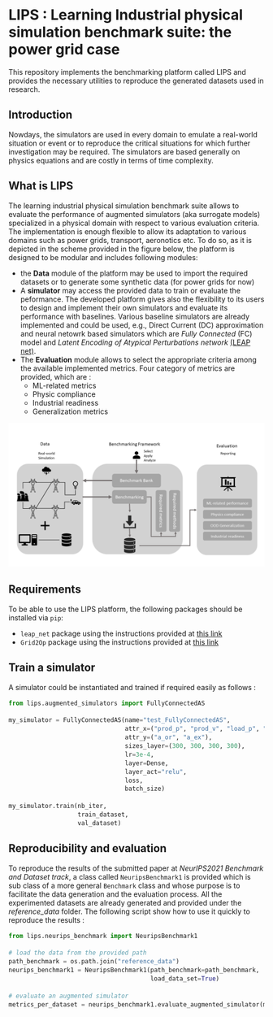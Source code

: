 # LIPS : Learning Industrial physical simulation benchmark suite: the power grid case
This repository implements the benchmarking platform called LIPS and provides the necessary utilities to reproduce the generated datasets used in research.

## Introduction
Nowdays, the simulators are used in every domain to emulate a real-world situation or event or to reproduce the critical situations for which further investigation may be required. The simulators are based generally on physics equations and are costly in terms of time complexity. 

## What is LIPS
The learning industrial physical simulation benchmark suite allows to evaluate the performance of augmented simulators (aka surrogate models) specialized in a physical domain with respect to various evaluation criteria. The implementation is enough flexible to allow its adaptation to various domains such as power grids, transport, aeronotics etc. To do so, as it is depicted in the scheme provided in the figure below, the platform is designed to be modular and includes following modules: 

- the **Data** module of the platform may be used to import the required datasets or to generate some synthetic data (for power grids for now) 
- A **simulator** may access the provided data to train or evaluate the peformance. The developed platform gives also the flexibility to its users to design and implement their own simulators and evaluate its performance with baselines. Various baseline simulators are already implemented and could be used, e.g., Direct Current (DC) approximation and neural netowrk based simulators which are _Fully Connected_ (FC) model and _Latent Encoding of Atypical Perturbations network_ [(LEAP net)](https://github.com/BDonnot/leap_net).
- The **Evaluation** module allows to select the appropriate criteria among the available implemented metrics. Four category of metrics are provided, which are : 
  - ML-related metrics 
  - Physic compliance
  - Industrial readiness
  - Generalization metrics 
  
![Scheme](./img/Benchmarking_scheme_v2.png)

## Requirements
To be able to use the LIPS platform, the following packages should be installed via `pip`:
- `leap_net` package using the instructions provided at [this link](https://github.com/BDonnot/leap_net)
- `Grid2Op` package using the instructions provided at [this link](https://github.com/rte-france/Grid2Op)

## Train a simulator

A simulator could be instantiated and trained if required easily as follows :
```python
from lips.augmented_simulators import FullyConnectedAS

my_simulator = FullyConnectedAS(name="test_FullyConnectedAS",
                                attr_x=("prod_p", "prod_v", "load_p", "load_q", "line_status", "topo_vect"),
                                attr_y=("a_or", "a_ex"),
                                sizes_layer=(300, 300, 300, 300),
                                lr=3e-4, 
                                layer=Dense,
                                layer_act="relu",
                                loss,
                                batch_size)
                           
my_simulator.train(nb_iter,
                   train_dataset,
                   val_dataset)

```

## Reproducibility and evaluation 
To reproduce the results of the submitted paper at _NeurIPS2021 Benchmark and Dataset track_, a class called `NeuripsBenchmark1` is provided which is sub class of a more general `Benchmark` class and whose purpose is to facilitate the data generation and the evaluation process. All the experimented datasets are already generated and provided under the _reference_data_ folder. The following script show how to use it quickly to reproduce the results : 

```Python
from lips.neurips_benchmark import NeuripsBenchmark1

# load the data from the provided path
path_benchmark = os.path.join("reference_data")
neurips_benchmark1 = NeuripsBenchmark1(path_benchmark=path_benchmark,
                                       load_data_set=True)

# evaluate an augmented simulator
metrics_per_dataset = neurips_benchmark1.evaluate_augmented_simulator(my_simulator)                   
```
